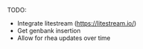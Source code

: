 TODO:

- Integrate litestream (https://litestream.io/)
- Get genbank insertion
- Allow for rhea updates over time


